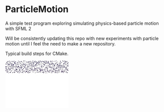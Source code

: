 # ParticleMotion
A simple test program exploring simulating physics-based particle motion with SFML 2

Will be consistently updating this repo with new experiments with particle motion until I feel the need to make a new repository.

Typical build steps for CMake.

![Animation](resources/animation.gif)
